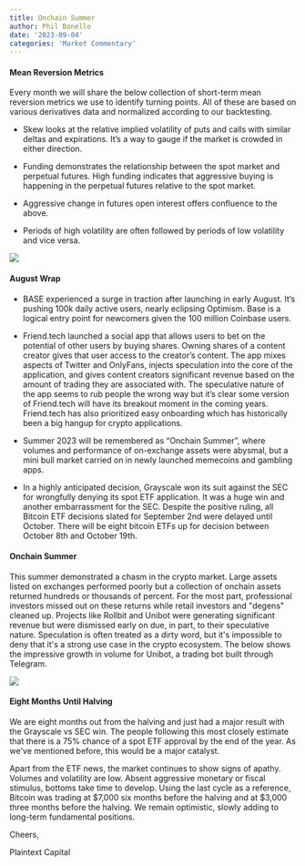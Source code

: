 ```yaml
---
title: Onchain Summer
author: Phil Bonello
date: '2023-09-04'
categories: 'Market Commentary'
---
```

#### Mean Reversion Metrics

Every month we will share the below collection of short-term mean reversion metrics we use to identify turning points. All of these are based on various derivatives data and normalized according to our backtesting.

*   Skew looks at the relative implied volatility of puts and calls with similar deltas and expirations. It’s a way to gauge if the market is crowded in either direction.

*   Funding demonstrates the relationship between the spot market and perpetual futures. High funding indicates that aggressive buying is happening in the perpetual futures relative to the spot market.

*   Aggressive change in futures open interest offers confluence to the above.

*   Periods of high volatility are often followed by periods of low volatility and vice versa.

![](/images/Screenshot%202023-09-05%20at%2010.26.26%20AM.png)

#### August Wrap

*   BASE experienced a surge in traction after launching in early August. It’s pushing 100k daily active users, nearly eclipsing Optimism. Base is a logical entry point for newcomers given the 100 million Coinbase users.

*   Friend.tech launched a social app that allows users to bet on the potential of other users by buying shares. Owning shares of a content creator gives that user access to the creator’s content. The app mixes aspects of Twitter and OnlyFans, injects speculation into the core of the application, and gives content creators significant revenue based on the amount of trading they are associated with. The speculative nature of the app seems to rub people the wrong way but it’s clear some version of Friend.tech will have its breakout moment in the coming years. Friend.tech has also prioritized easy onboarding which has historically been a big hangup for crypto applications.

*   Summer 2023 will be remembered as “Onchain Summer”, where volumes and performance of on-exchange assets were abysmal, but a mini bull market carried on in newly launched memecoins and gambling apps.

*   In a highly anticipated decision, Grayscale won its suit against the SEC for wrongfully denying its spot ETF application. It was a huge win and another embarrassment for the SEC. Despite the positive ruling, all Bitcoin ETF decisions slated for September 2nd were delayed until October. There will be eight bitcoin ETFs up for decision between October 8th and October 19th.

#### Onchain Summer

This summer demonstrated a chasm in the crypto market. Large assets listed on exchanges performed poorly but a collection of onchain assets returned hundreds or thousands of percent. For the most part, professional investors missed out on these returns while retail investors and "degens" cleaned up. Projects like Rollbit and Unibot were generating significant revenue but were dismissed early on due, in part, to their speculative nature. Speculation is often treated as a dirty word, but it's impossible to deny that it's a strong use case in the crypto ecosystem. The below shows the impressive growth in volume for Unibot, a trading bot built through Telegram.

![](/images/Screenshot%202023-09-06%20at%209.50.53%20AM.png)

#### Eight Months Until Halving

We are eight months out from the halving and just had a major result with the Grayscale vs SEC win. The people following this most closely estimate that there is a 75% chance of a spot ETF approval by the end of the year. As we've mentioned before, this would be a major catalyst. 

Apart from the ETF news, the market continues to show signs of apathy. Volumes and volatility are low. Absent aggressive monetary or fiscal stimulus, bottoms take time to develop. Using the last cycle as a reference, Bitcoin was trading at $7,000 six months before the halving and at $3,000 three months before the halving. We remain optimistic, slowly adding to long-term fundamental positions. 

Cheers,

Plaintext Capital
